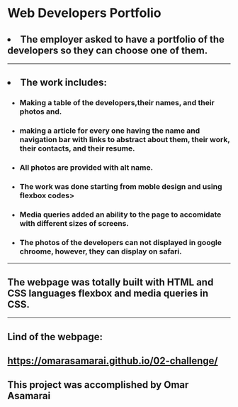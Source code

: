 # Web Developers Portfolio
## <li>The employer asked to have a portfolio of the developers so they can choose one of them.
---
## <li>The work includes:
### <ul><li>Making a table of the developers,their names, and their photos and.
### <ul><li>making a article for every one having the name and navigation bar with links to abstract about them, their work, their contacts, and their resume.
### <ul><li>All photos are provided with alt name.
### <ul><li>The work was done starting from moble design and using flexbox codes>
### <ul><li>Media queries added an ability to the page to accomidate with different sizes of screens.
### <ul><li>The photos of the developers can not displayed in google chroome, however, they can display on safari.
---
## The webpage was totally built with HTML and CSS languages flexbox and media queries in CSS.
---
## Lind of the webpage:

https://omarasamarai.github.io/02-challenge/
---
## This project was accomplished by Omar Asamarai
